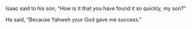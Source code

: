 Isaac said to his son, “How is it that you have found it so quickly, my son?”

He said, “Because Yahweh your God gave me success.”